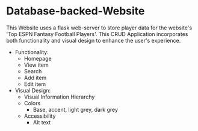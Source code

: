 # Database-backed-Website
This Website uses a flask web-server to store player data for the website's 'Top ESPN Fantasy Football Players'.
This CRUD Application incorporates both functionality and visual design to enhance the user's experience.

* Functionality:
  * Homepage
  * View item
  * Search
  * Add item
  * Edit item
* Visual Design:
  * Visual Information Hierarchy
  * Colors
    * Base, accent, light grey, dark grey
  * Accessibility
    * Alt text
